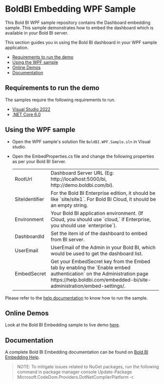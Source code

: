 # BoldBI Embedding WPF Sample

This Bold BI WPF sample repository contains the Dashboard embedding sample. This sample demonstrates how to embed the dashboard which is available in your Bold BI server.

This section guides you in using the Bold BI dashboard in your WPF sample application.

 * [Requirements to run the demo](#requirements-to-run-the-demo)
 * [Using the WPF sample](#using-the-wpf-sample)
 * [Online Demos](#online-demos)
 * [Documentation](#documentation)

 ## Requirements to run the demo

The samples require the following requirements to run.

 * [Visual Studio 2022](https://visualstudio.microsoft.com/downloads/)
 * [.NET Core 6.0](https://dotnet.microsoft.com/en-us/download/dotnet-core)

 ## Using the WPF sample
 
 * Open the WPF sample's solution file `BoldBI.WPF.Sample.sln` in Visual studio. 

 * Open the EmbedProperties.cs file and change the following properties as per your Bold BI Server.

    <meta charset="utf-8"/>
    <table>
    <tbody>
        <tr>
            <td align="left">RootUrl</td>
            <td align="left">Dashboard Server URL (Eg: http://localhost:5000/bi, http://demo.boldbi.com/bi).</td>
        </tr>
        <tr>
            <td align="left">SiteIdentifier</td>
            <td align="left">For the Bold BI Enterprise edition, it should be like `site/site1`. For Bold BI Cloud, it should be an empty string.</td>
        </tr>
        <tr>
            <td align="left">Environment</td>
            <td align="left">Your Bold BI application environment. (If Cloud, you should use `cloud,` if Enterprise, you should use `enterprise`).</td>
        </tr>
        <tr>
            <td align="left">DashboardId</td>
            <td align="left">Set the item id of the dashboard to embed from BI server. </td>
        </tr>
        <tr>
            <td align="left">UserEmail</td>
            <td align="left">UserEmail of the Admin in your Bold BI, which would be used to get the dashboard list.</td>
        </tr>
        <tr>
            <td align="left">EmbedSecret</td>
            <td align="left">Get your EmbedSecret key from the Embed tab by enabling the `Enable embed authentication` on the Administration page https://help.boldbi.com/embedded-bi/site-administration/embed-settings/.</td>
        </tr>
    </tbody>
    </table>

Please refer to the [help documentation](https://help.boldbi.com/embedded-bi/javascript-based/samples/v3.3.40-or-later/wpf/#sample-to-embed-dashboard) to know how to run the sample.

## Online Demos

Look at the Bold BI Embedding sample to live demo [here](https://samples.boldbi.com/embed).


## Documentation

A complete Bold BI Embedding documentation can be found on [Bold BI Embedding Help](https://help.boldbi.com/embedded-bi/javascript-based/).


> NOTE:  To mitigate issues related to NuGet packages, run the following command in package manager console Update-Package Microsoft.CodeDom.Providers.DotNetCompilerPlatform -r.